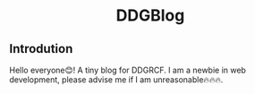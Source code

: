 <h1 align="center">
DDGBlog
</h1>

## Introdution

Hello everyone😊! A tiny blog for DDGRCF. I am a newbie in web development, please advise me if I am unreasonable🔥🔥🔥.


